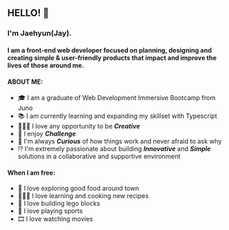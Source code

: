 ## HELLO! 👋
### I'm Jaehyun(Jay).
#### I am a front-end web developer focused on planning, designing and creating simple & user-friendly products that impact and improve the lives of those around me.

#### ABOUT ME:
- 🎓 I am a graduate of Web Development Immersive Bootcamp from Juno
- 📚 I am currently learning and expanding my skillset with Typescript
- 🧑🏻‍🎨 I love any opportunity to be **_Creative_**
- 💭 I enjoy **_Challenge_**
- 🤔 I'm always **_Curious_** of how things work and never afraid to ask why
- ⁉️ I'm extremely passionate about building **_Innovative_** and **_Simple_** solutions in a collaborative and supportive environment

#### When I am free:
- 🍱 I love exploring good food around town
- 🧑🏻‍🍳 I love learning and cooking new recipes
- 🧱 I love building lego blocks
- 🏀 I love playing sports
- 🎞 I love watching movies

<!--
**jhshim85/jhshim85** is a ✨ _special_ ✨ repository because its `README.md` (this file) appears on your GitHub profile.

Here are some ideas to get you started:

- 🔭 I’m currently working on ...
- 🌱 I’m currently learning ...
- 👯 I’m looking to collaborate on ...
- 🤔 I’m looking for help with ...
- 💬 Ask me about ...
- 📫 How to reach me: ...
- 😄 Pronouns: ...
- ⚡ Fun fact: ...
-->
